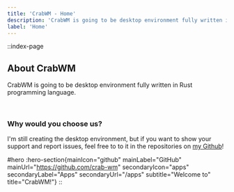 ```yaml
---
title: 'CrabWM - Home'
description: 'CrabWM is going to be desktop environment fully written in Rust programming language.'
label: 'Home'
---
```


::index-page
## About CrabWM
CrabWM is going to be desktop environment fully written in Rust programming language.

<br />

### Why would you choose us?
I'm still creating the desktop environment, but if you want to show your support and report issues, feel free to to it in the repositories on [my Github](https://github.com/crab-wm)!

#hero
:hero-section{mainIcon="github" mainLabel="GitHub" mainUrl="https://github.com/crab-wm" secondaryIcon="apps" secondaryLabel="Apps" secondaryUrl="/apps" subtitle="Welcome to" title="CrabWM!"}
::
